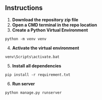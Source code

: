 ## Instructions
1) **Download the repository zip file**
2) **Open a CMD terminal in the repo location**
3) **Create a Python Virtual Environment**
```
python -m venv venv
```
4) **Activate the virtual environment**
```
venv\Scripts\activate.bat
```
5) **Install all dependencies**
```
pip install -r requirement.txt
```
6) **Run server**
```
python manage.py runserver
```
